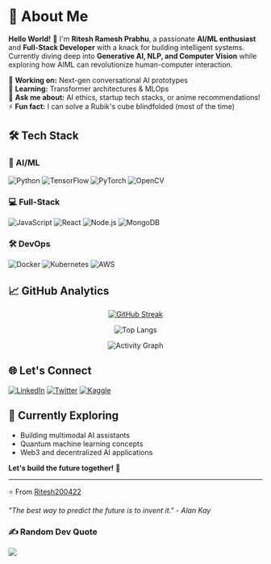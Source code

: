 # 💫 About Me  
**Hello World!** 👋 I'm **Ritesh Ramesh Prabhu**, a passionate **AI/ML enthusiast** and **Full-Stack Developer** with a knack for building intelligent systems. Currently diving deep into **Generative AI, NLP, and Computer Vision** while exploring how AIML can revolutionize human-computer interaction.  

🔭 **Working on:** Next-gen conversational AI prototypes  
🌱 **Learning:** Transformer architectures & MLOps  
💬 **Ask me about:** AI ethics, startup tech stacks, or anime recommendations!  
⚡ **Fun fact:** I can solve a Rubik's cube blindfolded (most of the time)  

## 🛠️ Tech Stack  

### 🤖 AI/ML  
![Python](https://img.shields.io/badge/Python-3776AB?style=for-the-badge&logo=python&logoColor=white) ![TensorFlow](https://img.shields.io/badge/TensorFlow-FF6F00?style=for-the-badge&logo=tensorflow&logoColor=white) ![PyTorch](https://img.shields.io/badge/PyTorch-EE4C2C?style=for-the-badge&logo=pytorch&logoColor=white) ![OpenCV](https://img.shields.io/badge/OpenCV-5C3EE8?style=for-the-badge&logo=opencv&logoColor=white)  

### 💻 Full-Stack  
![JavaScript](https://img.shields.io/badge/JavaScript-F7DF1E?style=for-the-badge&logo=javascript&logoColor=black) ![React](https://img.shields.io/badge/React-61DAFB?style=for-the-badge&logo=react&logoColor=black) ![Node.js](https://img.shields.io/badge/Node.js-339933?style=for-the-badge&logo=node.js&logoColor=white) ![MongoDB](https://img.shields.io/badge/MongoDB-47A248?style=for-the-badge&logo=mongodb&logoColor=white)  

### 🛠️ DevOps  
![Docker](https://img.shields.io/badge/Docker-2496ED?style=for-the-badge&logo=docker&logoColor=white) ![Kubernetes](https://img.shields.io/badge/Kubernetes-326CE5?style=for-the-badge&logo=kubernetes&logoColor=white) ![AWS](https://img.shields.io/badge/AWS-232F3E?style=for-the-badge&logo=amazon-aws&logoColor=white)  

## 📈 GitHub Analytics  

<div align="center">
  
[![GitHub Streak](https://streak-stats.demolab.com?user=Ritesh200422&theme=radical&hide_border=true)](https://git.io/streak-stats)  

![Top Langs](https://github-readme-stats.vercel.app/api/top-langs/?username=Ritesh200422&layout=compact&theme=radical&hide_border=true)  

![Activity Graph](https://github-readme-activity-graph.vercel.app/graph?username=Ritesh200422&theme=radical&hide_border=true)  

</div>  

## 🌐 Let's Connect  

[![LinkedIn](https://img.shields.io/badge/LinkedIn-0A66C2?style=for-the-badge&logo=linkedin&logoColor=white)](https://www.linkedin.com/in/ritesh-ramesh-prabhu-b12495259) 
[![Twitter](https://img.shields.io/badge/Twitter-1DA1F2?style=for-the-badge&logo=twitter&logoColor=white)](https://twitter.com/yourhandle) 
[![Kaggle](https://img.shields.io/badge/Kaggle-20BEFF?style=for-the-badge&logo=kaggle&logoColor=white)](https://kaggle.com/yourprofile)  

## 🎯 Currently Exploring  
- Building multimodal AI assistants  
- Quantum machine learning concepts  
- Web3 and decentralized AI applications  

**Let's build the future together!** 🚀  

---

⭐️ From [Ritesh200422](https://github.com/Ritesh200422)  

*"The best way to predict the future is to invent it." - Alan Kay*  
 ### ✍️ Random Dev Quote
![](https://quotes-github-readme.vercel.app/api?type=horizontal&theme=radical)







